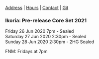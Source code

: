 [Address](bcsaddr.md) | 
[Hours](bcshrs.md) | 
[Contact](bcscon.md) |
[Git](bcsgit.md)

### Ikoria: Pre-release Core Set 2021   
Friday 26 Jun 2020 7pm - Sealed   
Saturday 27 Jun 2020 2:30pm - Sealed   
Sunday 28 Jun 2020 2:30pm - 2HG Sealed   

FNM: Fridays at 7pm
   
